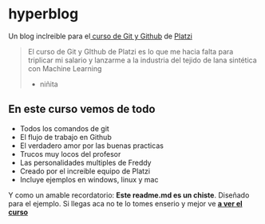 # hyperblog 
Un blog inclreible para el[ curso de Git y Github](https://platzi.com/cursos/git-github/ " curso de Git y Github") de [Platzi](https://platzi.com/ "Platzi")
> El curso de Git y GIthub de Platzi es lo que me hacia falta para triplicar mi salario y lanzarme a la industria del tejido de lana sintética con Machine Learning
> - niñita

## En este curso vemos de todo
* Todos los comandos de git
* El flujo de trabajo en Github
* El verdadero amor por las buenas practicas
* Trucos muy locos del profesor
* Las personalidades multiples de Freddy
* Creado por el increible equipo de Platzi
* Incluye ejemplos en windows, linux y mac

Y como un amable recordatorio: **Este readme.md es un chiste**. Diseñado para el ejemplo. Si llegas aca no te lo tomes enserio y mejor ve [**a ver el curso**](https://platzi.com/cursos/git-github/ "a ver el curso")